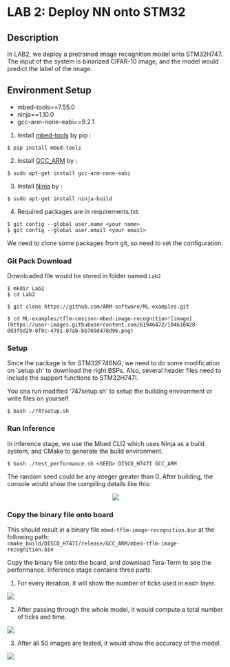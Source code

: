 # LAB 2: Deploy NN onto STM32
## Description
In LAB2, we deploy a pretrained image recognition model onto STM32H747. The input of the system is binarized CIFAR-10 image, and the model would predict the label of the image. 

## Environment Setup
- mbed-tools==7.55.0
- ninja==1.10.0
- gcc-arm-none-eabi==9.2.1

1. Install [mbed-tools](https://os.mbed.com/docs/mbed-os/v6.15/build-tools/install-and-set-up.html) by pip :
```
$ pip install mbed-tools
```

2. Install [GCC_ARM](https://developer.arm.com/tools-and-software/open-source-software/developer-tools/gnu-toolchain/downloads) by :
```
$ sudo apt-get install gcc-arm-none-eabi
```

3. Install [Ninja](https://installati.one/ubuntu/20.04/ninja-build/) by :
```
$ sudo apt-get install ninja-build
``` 
4. Required packages are in requirements.txt. 
```
$ git config --global user.name <your name> 
$ git config --global user.email <your email>
```
We need to clone some packages from git, so need to set the configuration.

### Git Pack Download
Downloaded file would be stored in folder named `Lab2`

```
$ mkdir Lab2
$ cd Lab2
```
```
$ git clone https://github.com/ARM-software/ML-examples.git
```
```
$ cd ML-examples/tflm-cmsisnn-mbed-image-recognition![image](https://user-images.githubusercontent.com/61946472/184610428-0d3f5d29-8f8c-4791-87ab-bb769d478d96.png)
```


### Setup
Since the package is for STM32F746NG, we need to do some modification on 'setup.sh' to download the right BSPs. Also, several header files need to include the support functions to STM32H747I.

You cna run modified '747setup.sh' to setup the building environment or write files on yourself.
```
$ bash ./747setup.sh
```


### Run Inference

In inference stage, we use the Mbed CLI2 which uses Ninja as a build system, and CMake to generate the build environment.
```
$ bash ./test_performance.sh <SEED> DISCO_H747I GCC_ARM
```
The random seed could be any integer greater than 0. After building, the console would show the compiling details like this:


<p align="center">
    <img src=https://i.imgur.com/pDBBJrL.png>
</p>






### Copy the binary file onto board

This should result in a binary file `mbed-tflm-image-recognition.bin` at the following path:\
`cmake_build/DISCO_H747I/release/GCC_ARM/mbed-tflm-image-recognition.bin`
    
Copy the binary file onto the board, and download Tera-Term to see the performance. Inference stage contains three parts:

1. For every iteration, it will show the number of ticks used in each layer.

![](https://i.imgur.com/F7boGv8.png)

2. After passing through the whole model, it would compute a total number of ticks and time.

![](https://i.imgur.com/WawCR45.png)

3. After all 50 images are tested, it would show the accuracy of the model.

![](https://i.imgur.com/gUMKICs.png)



